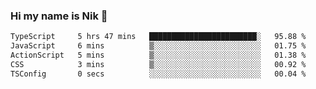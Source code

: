 ### Hi my name is Nik 👋

<!--
**NikDoe/NikDoe** is a ✨ _special_ ✨ repository because its `README.md` (this file) appears on your GitHub profile.

Here are some ideas to get you started:

- 🔭 I’m currently working on ...
- 🌱 I’m currently learning ...
- 👯 I’m looking to collaborate on ...
- 🤔 I’m looking for help with ...
- 💬 Ask me about ...
- 📫 How to reach me: ...
- 😄 Pronouns: ...
- ⚡ Fun fact: ...
-->

<!--START_SECTION:waka-->

```txt
TypeScript     5 hrs 47 mins   ████████████████████████░   95.88 %
JavaScript     6 mins          ▒░░░░░░░░░░░░░░░░░░░░░░░░   01.75 %
ActionScript   5 mins          ▒░░░░░░░░░░░░░░░░░░░░░░░░   01.38 %
CSS            3 mins          ▒░░░░░░░░░░░░░░░░░░░░░░░░   00.92 %
TSConfig       0 secs          ░░░░░░░░░░░░░░░░░░░░░░░░░   00.04 %
```

<!--END_SECTION:waka-->
